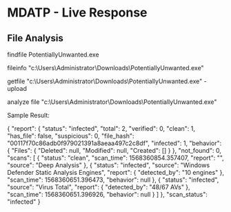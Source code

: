 # MDATP - Live Response

## File Analysis

findfile PotentiallyUnwanted.exe

fileinfo "c:\Users\Administrator\Downloads\PotentiallyUnwanted.exe"

getfile "c:\Users\Administrator\Downloads\PotentiallyUnwanted.exe" -upload

analyze file "c:\Users\Administrator\Downloads\PotentiallyUnwanted.exe"

Sample Result:

{
  "report": {
    "status": "infected",
    "total": 2,
    "verified": 0,
    "clean": 1,
    "has_file": false,
    "suspicious": 0,
    "file_hash": "00117f70c86adb0f979021391a8aeaa497c2c8df",
    "infected": 1,
    "behavior": {
      "Files": {
        "Deleted": null,
        "Modified": null,
        "Created": []
      }
    },
    "not_found": 0,
    "scans": [
      {
        "status": "clean",
        "scan_time": 1568360854.357407,
        "report": "",
        "source": "Deep Analysis"
      },
      {
        "status": "infected",
        "source": "Windows Defender Static Analysis Engines",
        "report": {
          "detected_by": "10 engines"
        },
        "scan_time": 1568360651.396473,
        "behavior": null
      },
      {
        "status": "infected",
        "source": "Virus Total",
        "report": {
          "detected_by": "48/67 AVs"
        },
        "scan_time": 1568360651.396926,
        "behavior": null
      }
    ]
  },
  "scan_status": "infected"
}

